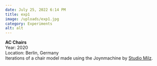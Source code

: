 ```yaml
---
date: July 25, 2022 6:14 PM
title: exp1
image: /uploads/exp1.jpg
category: Experiments
alt: alt
---
```

**AC Chairs**\
Y﻿ear: 2020\
Location: Berlin, Germany\
I﻿terations of a chair model made using the Joynmachine by [Studio Milz](https://milz.studio/).